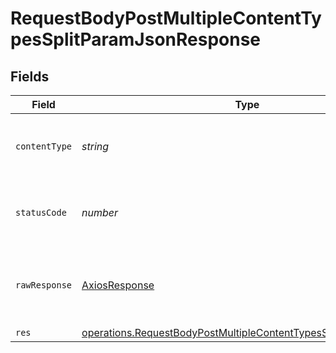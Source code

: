 # RequestBodyPostMultipleContentTypesSplitParamJsonResponse


## Fields

| Field                                                                                                                                                     | Type                                                                                                                                                      | Required                                                                                                                                                  | Description                                                                                                                                               |
| --------------------------------------------------------------------------------------------------------------------------------------------------------- | --------------------------------------------------------------------------------------------------------------------------------------------------------- | --------------------------------------------------------------------------------------------------------------------------------------------------------- | --------------------------------------------------------------------------------------------------------------------------------------------------------- |
| `contentType`                                                                                                                                             | *string*                                                                                                                                                  | :heavy_check_mark:                                                                                                                                        | HTTP response content type for this operation                                                                                                             |
| `statusCode`                                                                                                                                              | *number*                                                                                                                                                  | :heavy_check_mark:                                                                                                                                        | HTTP response status code for this operation                                                                                                              |
| `rawResponse`                                                                                                                                             | [AxiosResponse](https://axios-http.com/docs/res_schema)                                                                                                   | :heavy_minus_sign:                                                                                                                                        | Raw HTTP response; suitable for custom response parsing                                                                                                   |
| `res`                                                                                                                                                     | [operations.RequestBodyPostMultipleContentTypesSplitParamJsonRes](../../../sdk/models/operations/requestbodypostmultiplecontenttypessplitparamjsonres.md) | :heavy_minus_sign:                                                                                                                                        | OK                                                                                                                                                        |